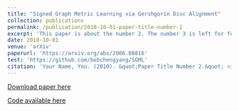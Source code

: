 ```yaml
---
title: "Signed Graph Metric Learning via Gershgorin Disc Alignment"
collection: publications
permalink: /publication/2010-10-01-paper-title-number-1
excerpt: 'This paper is about the number 2. The number 3 is left for future work.'
date: 2010-10-01
venue: 'arXiv'
paperurl: 'https://arxiv.org/abs/2006.08816'
test: 'https://github.com/bobchengyang/SGML'
citation: 'Your Name, You. (2010). &quot;Paper Title Number 2.&quot; <i>Journal 1</i>. 1(2).'
---
```


[Download paper here](https://arxiv.org/abs/2006.08816)

[Code available here](https://github.com/bobchengyang/SGML)
